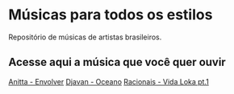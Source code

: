 # Músicas para todos os estilos
Repositório de músicas de artistas brasileiros.

## Acesse aqui a música que você quer ouvir
[Anitta - Envolver](https://www.youtube.com/watch?v=hFCjGiawJi4)
[Djavan - Oceano](https://www.youtube.com/watch?v=2kqdlAYNEzk)
[Racionais - Vida Loka pt.1](https://www.youtube.com/watch?v=sMz2WTnILSM)
